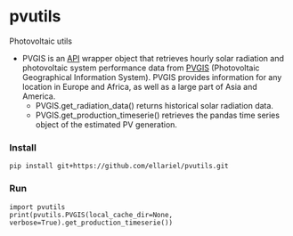 # pvutils
Photovoltaic utils

* PVGIS is an [API](https://joint-research-centre.ec.europa.eu/photovoltaic-geographical-information-system-pvgis/getting-started-pvgis/api-non-interactive-service_en) wrapper object that retrieves hourly solar radiation and photovoltaic system performance data from [PVGIS](https://joint-research-centre.ec.europa.eu/photovoltaic-geographical-information-system-pvgis_en) (Photovoltaic Geographical Information System). PVGIS provides information for any location in Europe and Africa, as well as a large part of Asia and America.
  - PVGIS.get_radiation_data() returns historical solar radiation data.
  - PVGIS.get_production_timeserie() retrieves the pandas time series object of the estimated PV generation.

### Install
```shell
pip install git+https://github.com/ellariel/pvutils.git
```

### Run
```shell
import pvutils
print(pvutils.PVGIS(local_cache_dir=None, verbose=True).get_production_timeserie())
```
